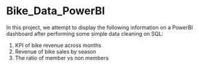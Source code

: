 # Bike_Data_PowerBI
 In this project, we attempt to display the following information on a PowerBI dashboard after performing some simple data cleaning on SQL:
 </br>
1. KPI of bike revenue across months
2. Revenue of bike sales by season
3. The ratio of member vs non members

